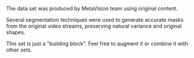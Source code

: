 The data set was produced by MetaVision team using original content.

Several segmentation techniques were used to generate accurate masks from the original video streams, preserving natural variance and original shapes.

This set is just a "building block". Feel free to augment it or combine it with other sets.

